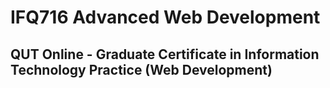 # IFQ716 Advanced Web Development

## QUT Online - Graduate Certificate in Information Technology Practice (Web Development)

